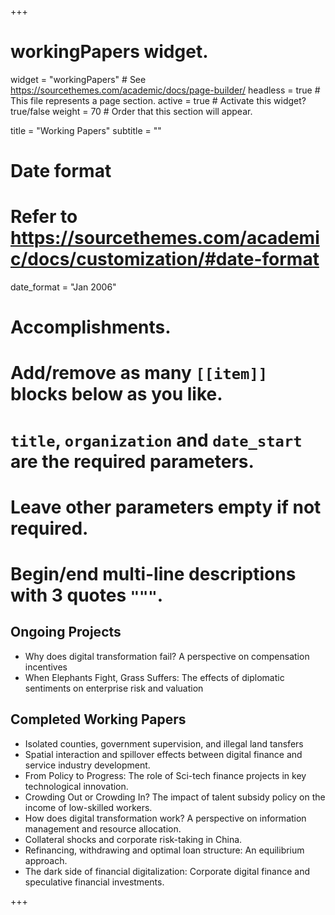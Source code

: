 +++
# workingPapers widget.
widget = "workingPapers"  # See https://sourcethemes.com/academic/docs/page-builder/
headless = true  # This file represents a page section.
active = true  # Activate this widget? true/false
weight = 70  # Order that this section will appear.

title = "Working Papers"
subtitle = ""

# Date format
#   Refer to https://sourcethemes.com/academic/docs/customization/#date-format
date_format = "Jan 2006"

# Accomplishments.
#   Add/remove as many `[[item]]` blocks below as you like.
#   `title`, `organization` and `date_start` are the required parameters.
#   Leave other parameters empty if not required.
#   Begin/end multi-line descriptions with 3 quotes `"""`.

<h2>Ongoing Projects</h2>
<ul>
<li>Why does digital transformation fail? A perspective on compensation incentives

<li>When Elephants Fight, Grass Suffers: The effects of diplomatic sentiments on enterprise risk and valuation
</ul>

<h2>Completed Working Papers</h2>
<ul>
<li>Isolated counties, government supervision, and illegal land tansfers

<li>Spatial interaction and spillover effects between digital finance and service industry development.

<li>From Policy to Progress: The role of Sci-tech finance projects in key technological innovation.

<li>Crowding Out or Crowding In? The impact of talent subsidy policy on the income of low-skilled workers.

<li>How does digital transformation work? A perspective on information management and resource allocation.

<li>Collateral shocks and corporate risk-taking in China.

<li>Refinancing, withdrawing and optimal loan structure: An equilibrium approach.

<li>The dark side of financial digitalization: Corporate digital finance and speculative financial investments.
</ul>

+++
